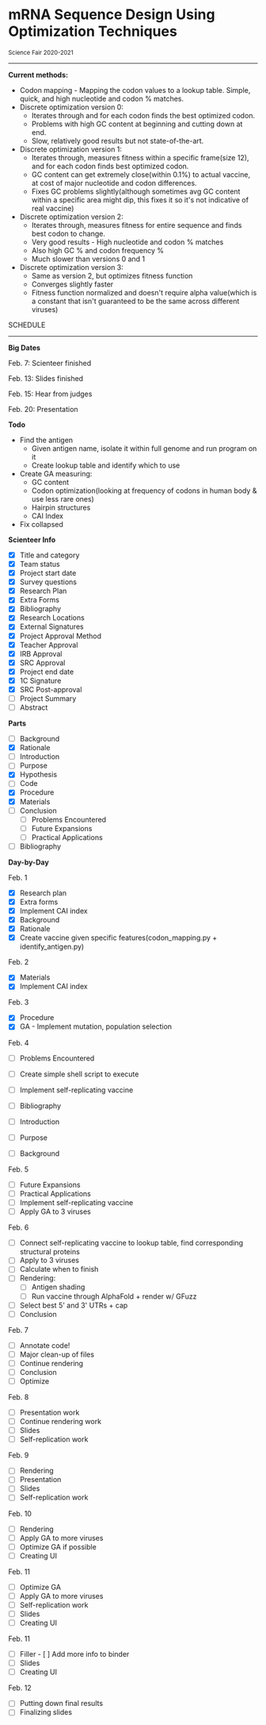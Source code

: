 <h1>mRNA Sequence Design Using Optimization Techniques</h1>
<sub>Science Fair 2020-2021</sub>
<hr>

**Current methods:**

- Codon mapping - Mapping the codon values to a lookup table. Simple, quick, and
high nucleotide and codon % matches.
- Discrete optimization version 0:
   - Iterates through and for each codon finds the best optimized codon.
   - Problems with high GC content at beginning and cutting down at end.
   - Slow, relatively good results but not state-of-the-art.
- Discrete optimization version 1:
   - Iterates through, measures fitness within a specific frame(size 12), and for each codon finds best optimized codon.
   - GC content can get extremely close(within 0.1%) to actual vaccine, at cost of major nucleotide and codon differences.
   - Fixes GC problems slightly(although sometimes avg GC content within a specific area might dip, this fixes it so it's not indicative of real vaccine)
- Discrete optimization version 2:
   - Iterates through, measures fitness for entire sequence and finds best codon to change.
   - Very good results - High nucleotide and codon % matches
   - Also high GC % and codon frequency %
   - Much slower than versions 0 and 1
- Discrete optimization version 3:
   - Same as version 2, but optimizes fitness function
   - Converges slightly faster
   - Fitness function normalized and doesn't require alpha value(which is a constant that isn't guaranteed to be the same across different viruses)



SCHEDULE

---------
**Big Dates**

Feb. 7: Scienteer finished

Feb. 13: Slides finished

Feb. 15: Hear from judges

Feb. 20: Presentation


**Todo**
- Find the antigen
  - Given antigen name, isolate it within full genome and run program on it
  - Create lookup table and identify which to use
- Create GA measuring:
  - GC content
  - Codon optimization(looking at frequency of codons in human body & use less rare ones)
  - Hairpin structures
  - CAI Index
- Fix collapsed

**Scienteer Info**
- [x] Title and category
- [x] Team status
- [x] Project start date
- [x] Survey questions
- [x] Research Plan
- [x] Extra Forms
- [x] Bibliography
- [x] Research Locations
- [x] External Signatures
- [x] Project Approval Method
- [x] Teacher Approval
- [x] IRB Approval
- [x] SRC Approval
- [x] Project end date
- [x] 1C Signature
- [x] SRC Post-approval
- [ ] Project Summary
- [ ] Abstract

**Parts**
- [ ] Background
- [x] Rationale
- [ ] Introduction
- [ ] Purpose
- [x] Hypothesis
- [ ] Code
- [x] Procedure
- [x] Materials
- [ ] Conclusion
  - [ ] Problems Encountered
  - [ ] Future Expansions
  - [ ] Practical Applications
- [ ] Bibliography

**Day-by-Day**

Feb. 1
- [x] Research plan
- [x] Extra forms
- [x] Implement CAI index
- [x] Background
- [x] Rationale
- [x] Create vaccine given specific features(codon_mapping.py + identify_antigen.py)

Feb. 2
- [x] Materials
- [x] Implement CAI index

Feb. 3
- [x] Procedure
- [x] GA - Implement mutation, population selection

Feb. 4
- [ ] Problems Encountered
- [ ] Create simple shell script to execute
- [ ] Implement self-replicating vaccine
- [ ] Bibliography
- [ ] Introduction
- [ ] Purpose
- [ ] Background


Feb. 5
- [ ] Future Expansions
- [ ] Practical Applications
- [ ] Implement self-replicating vaccine
- [ ] Apply GA to 3 viruses

Feb. 6
- [ ] Connect self-replicating vaccine to lookup table, find corresponding structural proteins
- [ ] Apply to 3 viruses
- [ ] Calculate when to finish
- [ ] Rendering:
  - [ ] Antigen shading
  - [ ] Run vaccine through AlphaFold + render w/ GFuzz
- [ ] Select best 5' and 3' UTRs + cap
- [ ] Conclusion

Feb. 7
- [ ] Annotate code!
- [ ] Major clean-up of files
- [ ] Continue rendering
- [ ] Conclusion
- [ ] Optimize

Feb. 8
- [ ] Presentation work
- [ ] Continue rendering work
- [ ] Slides
- [ ] Self-replication work

Feb. 9
- [ ] Rendering
- [ ] Presentation
- [ ] Slides
- [ ] Self-replication work

Feb. 10
- [ ] Rendering
- [ ] Apply GA to more viruses
- [ ] Optimize GA if possible
- [ ] Creating UI

Feb. 11
- [ ] Optimize GA
- [ ] Apply GA to more viruses
- [ ] Self-replication work
- [ ] Slides
- [ ] Creating UI

Feb. 11
- [ ] Filler - [ ] Add more info to binder
- [ ] Slides
- [ ] Creating UI

Feb. 12
- [ ] Putting down final results
- [ ] Finalizing slides